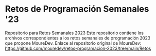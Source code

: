 # Retos de Programación Semanales '23
Repositorio para Retos Semanales 2023
Este repositorio contiene los archivos correspondientes a los retos semanales de programación 2023 que propone MoureDev.
Enlace al repositorio original de MoureDev: https://github.com/mouredev/retos-programacion-2023/tree/main/Retos
